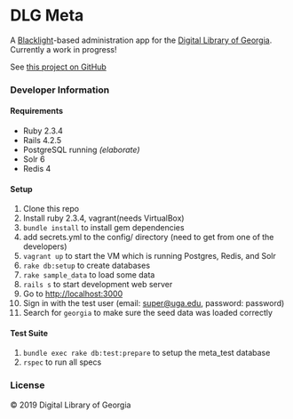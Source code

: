 # DLG Meta

A [Blacklight](https://github.com/projectblacklight/blacklight)-based administration app for the [Digital Library of Georgia](http://dlg.galileo.usg.edu/). Currently a work in progress!

See [this project on GitHub](https://github.com/GIL-GALILEO/meta)

### Developer Information

#### Requirements
+ Ruby 2.3.4
+ Rails 4.2.5
+ PostgreSQL running *(elaborate)*
+ Solr 6
+ Redis 4

#### Setup
1. Clone this repo
2. Install ruby 2.3.4, vagrant(needs VirtualBox)
3. `bundle install` to install gem dependencies 
4. add secrets.yml to the config/ directory (need to get from one of the developers)
5. `vagrant up` to start the VM which is running Postgres, Redis, and Solr
5. `rake db:setup` to create databases
6. `rake sample_data` to load some data
7. `rails s` to start development web server
8. Go to [http://localhost:3000](localhost:3000)
9. Sign in with the test user (email: super@uga.edu, password: password)
10. Search for `georgia` to make sure the seed data was loaded correctly

#### Test Suite
1. `bundle exec rake db:test:prepare` to setup the meta_test database
2. `rspec` to run all specs


### License
© 2019 Digital Library of Georgia